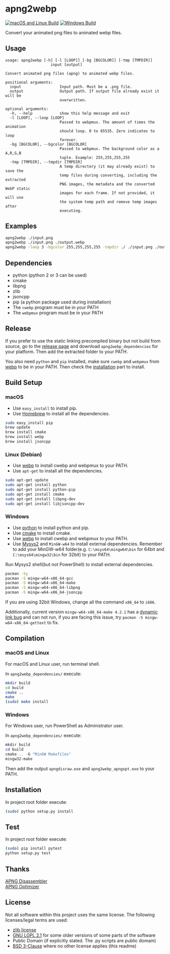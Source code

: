 
apng2webp
=============
[![macOS and Linux Build](https://img.shields.io/travis/Benny-/apng2webp.svg)](https://travis-ci.org/Benny-/apng2webp)
[![Windows Build](https://img.shields.io/appveyor/ci/lizhuoli/apng2webp.svg)](https://ci.appveyor.com/project/lizhuoli/apng2webp)

Convert your animated png files to animated webp files.

## Usage

```
usage: apng2webp [-h] [-l [LOOP]] [-bg [BGCOLOR]] [-tmp [TMPDIR]]
                    input [output]

Convert animated png files (apng) to animated webp files.

positional arguments:
  input                 Input path. Must be a .png file.
  output                Output path. If output file already exist it will be
                        overwritten.

optional arguments:
  -h, --help            show this help message and exit
  -l [LOOP], --loop [LOOP]
                        Passed to webpmux. The amount of times the animation
                        should loop. 0 to 65535. Zero indicates to loop
                        forever.
  -bg [BGCOLOR], --bgcolor [BGCOLOR]
                        Passed to webpmux. The background color as a A,R,G,B
                        tuple. Example: 255,255,255,255
  -tmp [TMPDIR], --tmpdir [TMPDIR]
                        A temp directory (it may already exist) to save the
                        temp files during converting, including the extracted
                        PNG images, the metadata and the converted WebP static
                        images for each frame. If not provided, it will use
                        the system temp path and remove temp images after
                        executing.
```

## Examples

```bash
apng2webp ./input.png
apng2webp ./input.png ./output.webp
apng2webp -loop 3 -bgcolor 255,255,255,255 -tmpdir ./ ./input.png ./output.webp
```

## Dependencies

- python (python 2 or 3 can be used)
- cmake
- libpng
- zlib
- jsoncpp
- pip (a python package used during installation)
- The `cwebp` program must be in your PATH
- The `webpmux` program must be in your PATH

## Release

If you prefer to use the static linking precompiled binary but not build from source, go to the [release page](https://github.com/Benny-/apng2webp/releases) and download `apng2webp_dependencies` for your platform. Then add the extracted folder to your PATH.

You also need `python` and `pip` installed, make sure `cwebp` and `webpmux` from [webp](https://developers.google.com/speed/webp/docs/precompiled) to be in your PATH. Then check the [installation](https://github.com/Benny-/apng2webp#installation) part to install.

## Build Setup

### macOS

+ Use `easy_install` to install pip.
+ Use [Homebrew](https://brew.sh/) to install all the dependencies.

```bash
sudo easy_install pip
brew update
brew install cmake
brew install webp
brew install jsoncpp
```

### Linux (Debian)

+ Use [webp](https://developers.google.com/speed/webp/docs/precompiled) to install cwebp and webpmux to your PATH.
+ Use `apt-get` to install all the dependencies.

```bash
sudo apt-get update
sudo apt-get install python
sudo apt-get install python-pip
sudo apt-get install cmake
sudo apt-get install libpng-dev
sudo apt-get install libjsoncpp-dev
```

### Windows

+ Use [python](https://www.python.org/downloads/release) to install python and pip.
+ Use [cmake](https://cmake.org/download/) to install cmake.
+ Use [webp](https://developers.google.com/speed/webp/docs/precompiled) to install cwebp and webpmux to your PATH.
+ Use [Mysys2](http://www.msys2.org/) and `MinGW-w64` to install external dependencies. Remember to add your MinGW-w64 folder(e.g. `C:\msys64\mingw64\bin` for 64bit and `C:\msys64\mingw32\bin` for 32bit) to your PATH.

Run Mysys2 shell(but not PowerShell) to install external dependencies.

```bash
pacman -Sy
pacman -S mingw-w64-x86_64-gcc
pacman -S mingw-w64-x86_64-make
pacman -S mingw-w64-x86_64-libpng
pacman -S mingw-w64-x86_64-jsoncpp
```

If you are using 32bit Windows, change all the command `x86_64` to `i686`.

Additionally, current version `mingw-w64-x86_64-make 4.2.1` has a [dynamic link bug](https://github.com/Alexpux/MSYS2-packages/issues/842) and can not run, if you are facing this issue, try `pacman -S mingw-w64-x86_64-gettext` to fix.

## Compilation

### macOS and Linux
For macOS and Linux user, run terminal shell.

In `apng2webp_dependencies/` execute:

```bash
mkdir build
cd build
cmake ..
make
(sudo) make install
```

### Windows
For Windows user, run PowerShell as Administrator user.

In `apng2webp_dependencies/` execute:

```powershell
mkdir build
cd build
cmake .. -G "MinGW Makefiles"
mingw32-make
```

Then add the output `apngdisraw.exe` and `apng2webp_apngopt.exe` to your PATH.

## Installation

In project root folder execute:

```bash
(sudo) python setup.py install
```

## Test

In project root folder execute:

```bash
(sudo) pip install pytest
python setup.py test
```

## Thanks

[APNG Disassembler](http://apngdis.sourceforge.net/)  
[APNG Optimizer](https://sourceforge.net/projects/apng/files/APNG_Optimizer/)

## License

Not all software within this project uses the same license. The following licenses/legal terms are used:

- [zlib license](https://opensource.org/licenses/Zlib)
- [GNU LGPL 2.1](https://opensource.org/licenses/LGPL-2.1) for some older versions of some parts of the software
- Public Domain (if explicitly stated. The .py scripts are public domain)
- [BSD 3-Clause](https://opensource.org/licenses/BSD-3-Clause) where no other license applies (this readme)

